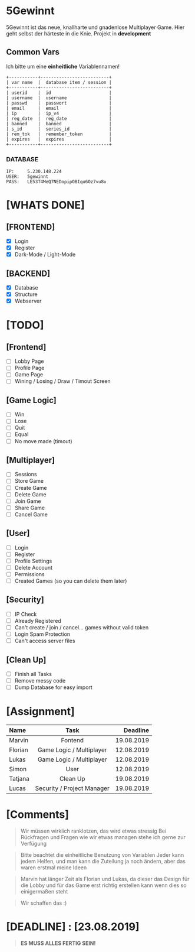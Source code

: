 # 5Gewinnt

5Gewinnt ist das neue, knallharte und gnadenlose Multiplayer Game. Hier geht selbst der härteste in die Knie.
Projekt in **development**

## Common Vars
Ich bitte um eine **einheitliche** Variablennamen!
```
+-----------+--------------------------+
| var name  |  database item / session |
+-----------+--------------------------+
| userid    |  id                      |
| username  |  username                |
| passwd    |  passwort                |
| email     |  email                   |
| ip        |  ip_v4                   |
| reg_date  |  reg_date                |
| banned    |  banned                  |
| s_id      |  series_id               |
| rem_tok   |  remember_token          |
| expires   |  expires                 |
+-----------+--------------------------+
```

### DATABASE
```
IP:     5.230.148.224
USER: 	5gewinnt
PASS:	LE53T4MeQ7NEDopipOBIqu6Oz7vu8u
```
# [WHATS DONE]

## [FRONTEND]

- [x] Login
- [x] Register
- [x] Dark-Mode / Light-Mode 

## [BACKEND]

- [x] Database 
- [x] Structure
- [x] Webserver

# [TODO]

## [Frontend]
  - [ ] Lobby Page
  - [ ] Profile Page
  - [ ] Game Page
  - [ ] Wining / Losing / Draw / Timout Screen
 
## [Game Logic]
  - [ ] Win
  - [ ] Lose
  - [ ] Quit
  - [ ] Equal
  - [ ] No move made (timout)

## [Multiplayer]
  - [ ] Sessions
  - [ ] Store Game
  - [ ] Create Game
  - [ ] Delete Game
  - [ ] Join Game
  - [ ] Share Game
  - [ ] Cancel Game

## [User]
  - [ ] Login
  - [ ] Register
  - [ ] Profile Settings
  - [ ] Delete Account
  - [ ] Permissions
  - [ ] Created Games (so you can delete them later)

## [Security]
  - [ ] IP Check
  - [ ] Already Registered
  - [ ] Can't create / join / cancel... games without valid token
  - [ ] Login Spam Protection
  - [ ] Can't access server files

## [Clean Up]
  - [ ] Finish all Tasks
  - [ ] Remove messy code
  - [ ] Dump Database for easy import

# [Assignment]

| Name    |            Task            |  Deadline  |
| :------ | :------------------------: | ---------: |
| Marvin  |          Fontend           | 19.08.2019 |
| Florian |  Game Logic / Multiplayer  | 12.08.2019 |
| Lukas   |  Game Logic / Multiplayer  | 12.08.2019 |
| Simon   |            User            | 12.08.2019 |
| Tatjana |          Clean Up          | 19.08.2019 |
| Lucas   | Security / Project Manager | 19.08.2019 |

# [Comments]

> Wir müssen wirklich ranklotzen, das wird etwas stressig
> Bei Rückfragen und Fragen wie wir etwas managen stehe ich gerne zur Verfügung

> Bitte beachtet die einheitliche Benutzung von Variablen
> Jeder kann jedem Helfen, und man kann die Zuteilung ja noch ändern, aber das waren erstmal meine Ideen

> Marvin hat länger Zeit als Florian und Lukas, da dieser das Design für die Lobby und für das Game erst richtig erstellen kann wenn dies so einigermaßen steht

> Wir schaffen das :)

# [DEADLINE] : **[23.08.2019]**
> **ES MUSS ALLES FERTIG SEIN!**
